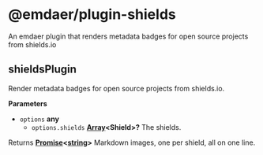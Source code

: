 <!--
  This file was generated by emdaer

  Its template can be found at .emdaer/README.emdaer.md
-->

<h1 id="-emdaer-plugin-shields">@emdaer/plugin-shields</h1>
<p>An emdaer plugin that renders metadata badges for open source projects from shields.io</p>

<h2 id="shieldsplugin">shieldsPlugin</h2>
<p>Render metadata badges for open source projects from shields.io.</p>
<p><strong>Parameters</strong></p>
<ul>
<li><code>options</code> <strong>any</strong> <ul>
<li><code>options.shields</code> <strong><a href="https://developer.mozilla.org/en-US/docs/Web/JavaScript/Reference/Global_Objects/Array">Array</a>&lt;Shield&gt;?</strong> The shields.</li>
</ul>
</li>
</ul>
<p>Returns <strong><a href="https://developer.mozilla.org/en-US/docs/Web/JavaScript/Reference/Global_Objects/Promise">Promise</a>&lt;<a href="https://developer.mozilla.org/en-US/docs/Web/JavaScript/Reference/Global_Objects/String">string</a>&gt;</strong> Markdown images, one per shield, all on one line.</p>
